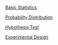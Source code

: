 [Basic Statistics](https://github.com/yangshiteng/StatQuest-Study-Notes/blob/main/Notes/Statistics.md)

[Probability Distribution](https://github.com/yangshiteng/StatQuest-Study-Notes/blob/main/Notes/Probability.md)

[Hypothesis Test](https://github.com/yangshiteng/StatQuest-Study-Notes/blob/main/Notes/Hypothesis%20test%20list.md)

[Experimental Design](https://github.com/yangshiteng/StatQuest-Study-Notes/blob/main/Notes/Experimental%20Design.md)
